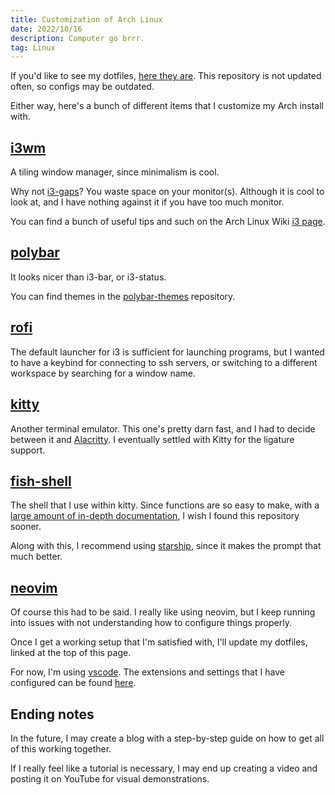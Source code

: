 ```yaml
---
title: Customization of Arch Linux
date: 2022/10/16
description: Computer go brrr.
tag: Linux
---
```


If you'd like to see my dotfiles, [here they are](https://github.com/Xithrius/dotfiles). This repository is not updated often, so configs may be outdated.

Either way, here's a bunch of different items that I customize my Arch install with.

## [i3wm](https://github.com/i3/i3)

A tiling window manager, since minimalism is cool.

Why not [i3-gaps](https://github.com/Airblader/i3)? You waste space on your monitor(s). Although it is cool to look at, and I have nothing against it if you have too much monitor.

You can find a bunch of useful tips and such on the Arch Linux Wiki [i3 page](https://wiki.archlinux.org/title/I3).

## [polybar](https://github.com/polybar/polybar)

It looks nicer than i3-bar, or i3-status.

You can find themes in the [polybar-themes](https://github.com/adi1090x/polybar-themes) repository.

## [rofi](https://github.com/davatorium/rofi)

The default launcher for i3 is sufficient for launching programs, but I wanted to have a keybind for connecting to ssh servers, or switching to a different workspace by searching for a window name.

## [kitty](https://github.com/kovidgoyal/kitty)

Another terminal emulator. This one's pretty darn fast, and I had to decide between it and [Alacritty](https://github.com/alacritty/alacritty). I eventually settled with Kitty for the ligature support.

## [fish-shell](https://github.com/fish-shell/fish-shell)

The shell that I use within kitty. Since functions are so easy to make, with a [large amount of in-depth documentation](https://fishshell.com/), I wish I found this repository sooner.

Along with this, I recommend using [starship](https://github.com/starship/starship), since it makes the prompt that much better.

## [neovim](https://github.com/neovim/neovim)

Of course this had to be said. I really like using neovim, but I keep running into issues with not understanding how to configure things properly.

Once I get a working setup that I'm satisfied with, I'll update my dotfiles, linked at the top of this page.

For now, I'm using [vscode](https://github.com/Microsoft/vscode). The extensions and settings that I have configured can be found [here](https://blog.xithrius.cloud/posts/vscode-settings).

## Ending notes

In the future, I may create a blog with a step-by-step guide on how to get all of this working together.

If I really feel like a tutorial is necessary, I may end up creating a video and posting it on YouTube for visual demonstrations.
